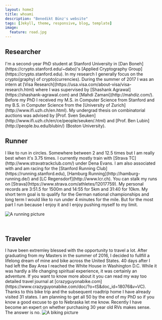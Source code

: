 ```yaml
---
layout: home2
title: whoami
description: "Benedikt Bünz's website"
tags: [Jekyll, theme, responsive, blog, template]
image:
  feature: road.jpg
---
```

<h2>Researcher</h2>
I'm a second-year PhD student at Stanford University in [Dan Boneh](https://crypto.stanford.edu/~dabo)'s [Applied Cryptography Group](https://crypto.stanford.edu). In my research I generally focus on the crypto(graphy) of crypto(currencies). During the summer of 2017 I was an intern at [Visa Research](https://usa.visa.com/about-visa/visa-research.html) where I was supervised by [Shashank Agrawal](https://shashank-agrawal.com) and [Mahdi Zamani](http://mahdiz.com/). Before my PhD I received my M.S. in Computer Science from Stanford and my B.S. in Computer Science from the [University of Zurich](http://www.ifi.uzh.ch/en.html). My undergrad thesis on combinatorial auctions was advised by [Prof. Sven Seuken](http://www.ifi.uzh.ch/en/ce/people/seuken/.html) and [Prof. Ben Lubin](http://people.bu.edu/blubin/) (Boston University).

<br />
<h2>Runner</h2>
I like to run in circles. Somewhere between 2 and 12.5 times but I am really best when it's 3.75 times. I currently mostly train with [Strava TC](http://www.stravatrackclub.com/) under Dena Evans. I am also associated with and am racing for the [Stanford Running Club](https://running.stanford.edu), [Hamburg Running](http://hamburg-running.de/) and [LC Regensdorf](http://www.lcr.ch). You can stalk my runs on [Strava](https://www.strava.com/athletes/12017759). My personal records are 3:51.5 for 1500m and 14:55 for 5km and 31:40 for 10km. My short term goal is to qualify for the German national championships and long term I would like to run under 4 minutes for the mile. But for the most part I run because I enjoy it and I enjoy pushing myself to my limit.

<img src="{{ site.url }}/images/runrocknroll.jpg"
     alt="A running picture">


<br />
<h2>Traveler</h2>
I have been extremley blessed with the opportunity to travel a lot. After graduating from my Masters in the summer of 2016, I decided to fullfill a lifelong dream of mine and bike across the United States. 40 days after I had left the Bay Area I reached the White House in Washington D.C. While it was hardly a life changing spiritual experience, it was certainly an adventure. If you want to know more about it you can read my way too detailed travel journal at
[crazyguyonabike.com](https://www.crazyguyonabike.com/doc/?o=tS&doc_id=18076&v=VC). Thanks to this bike trip and the subsequent roadtrip home I have already visited 31 states. I am planning to get all 50 by the end of my PhD so if you know a good excuse to go to Nebraska let me know. Recently I have become an expert on whether purchasing 30 year old RVs makes sense. The answer is no.
 <img src="{{ site.url }}/images/cyclingutah.jpg"
      alt="A biking picture">
